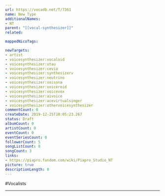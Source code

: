 ```yaml
---
url: https://vocadb.net/T/7361
name: New Type
additionalNames: 
- NT
parent: "[[vocal-synthesizer]]"
related:

mappedNicoTags:

newTargets:
- artist
- voicesynthesizer:vocaloid
- voicesynthesizer:utau
- voicesynthesizer:cevio
- voicesynthesizer:synthesizerv
- voicesynthesizer:neutrino
- voicesynthesizer:voisona
- voicesynthesizer:voiceroid
- voicesynthesizer:voicevox
- voicesynthesizer:aivoice
- voicesynthesizer:acevirtualsinger
- voicesynthesizer:othervoicesynthesizer
commentCount: 0
createDate: 2019-12-25T10:05:23.267
status: Draft
albumCount: 0
artistCount: 0
eventCount: 0
eventSeriesCount: 0
followerCount: 5
songListCount: 0
songCount: 3
links: 
- https://piapro.fandom.com/wiki/Piapro_Studio_NT
picture: true
descriptionLength: 0
---
```


#Vocalists



---

